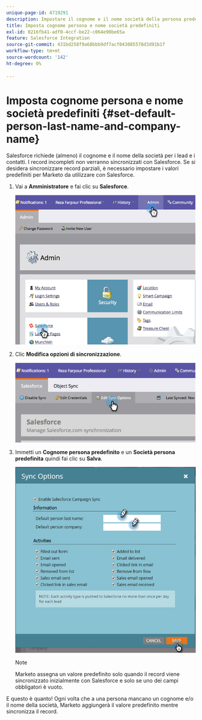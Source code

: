 ```yaml
---
unique-page-id: 4719291
description: Impostare il cognome e il nome società della persona predefinita - Documenti Marketo - Documentazione del prodotto
title: Imposta cognome persona e nome società predefiniti
exl-id: 0216fb41-adf0-4ccf-be22-c064e90be65a
feature: Salesforce Integration
source-git-commit: 431bd258f9a68bbb9df7acf043085578d3d91b1f
workflow-type: tm+mt
source-wordcount: '142'
ht-degree: 0%

---
```


# Imposta cognome persona e nome società predefiniti {#set-default-person-last-name-and-company-name}

Salesforce richiede (almeno) il cognome e il nome della società per i lead e i contatti. I record incompleti non verranno sincronizzati con Salesforce. Se si desidera sincronizzare record parziali, è necessario impostare i valori predefiniti per Marketo da utilizzare con Salesforce.

1. Vai a **Amministratore** e fai clic su **Salesforce**.

   ![](assets/image2014-12-9-13-3a41-3a58.png)

1. Clic **Modifica opzioni di sincronizzazione**.

   ![](assets/image2014-12-9-13-3a42-3a6.png)

1. Immetti un **Cognome persona predefinito** e un **Società persona predefinita** quindi fai clic su **Salva**.

   ![](assets/sync-options-hands.png)

   >[!NOTE]
   >
   >Marketo assegna un valore predefinito solo quando il record viene sincronizzato inizialmente con Salesforce e solo se uno dei campi obbligatori è vuoto.

E questo è quanto! Ogni volta che a una persona mancano un cognome e/o il nome della società, Marketo aggiungerà il valore predefinito mentre sincronizza il record.
